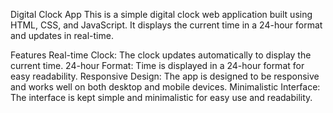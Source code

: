 Digital Clock App
This is a simple digital clock web application built using HTML, CSS, and JavaScript. It displays the current time in a 24-hour format and updates in real-time.

Features
Real-time Clock: The clock updates automatically to display the current time.
24-hour Format: Time is displayed in a 24-hour format for easy readability.
Responsive Design: The app is designed to be responsive and works well on both desktop and mobile devices.
Minimalistic Interface: The interface is kept simple and minimalistic for easy use and readability.
